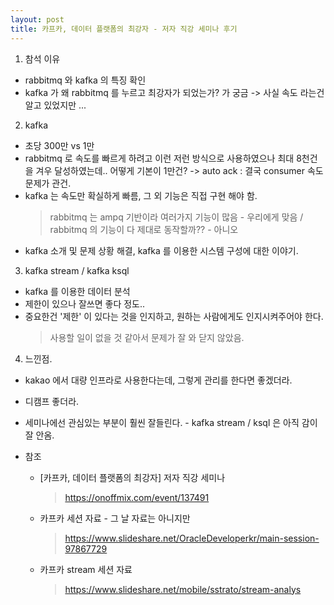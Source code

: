```yaml
---
layout: post
title: 카프카, 데이터 플랫폼의 최강자 - 저자 직강 세미나 후기
---
```



1. 참석 이유
  * rabbitmq 와 kafka 의 특징 확인
  * kafka 가 왜 rabbitmq 를 누르고 최강자가 되었는가? 가 궁금 -> 사실 속도 라는건 알고 있었지만 ...

2. kafka
  * 초당 300만 vs 1만
  * rabbitmq 로 속도를 빠르게 하려고 이런 저런 방식으로 사용하였으나 최대 8천건을 겨우 달성하였는데.. 어떻게 기본이 1만건? -> auto ack : 결국 consumer 속도 문제가 관건.
  * kafka 는 속도만 확실하게 빠름, 그 외 기능은 직접 구현 해야 함.
    > rabbitmq 는 ampq 기반이라 여러가지 기능이 많음 - 우리에게 맞음 / rabbitmq 의 기능이 다 제대로 동작할까?? - 아니오
  * kafka 소개 및 문제 상황 해결, kafka 를 이용한 시스템 구성에 대한 이야기.   

3. kafka stream / kafka ksql
  * kafka 를 이용한 데이터 분석
  * 제한이 있으나 잘쓰면 좋다 정도..
  * 중요한건 '제한' 이 있다는 것을 인지하고, 원하는 사람에게도 인지시켜주어야 한다.
    > 사용할 일이 없을 것 같아서 문제가 잘 와 닫지 않았음.

4. 느낀점.    
  * kakao 에서 대량 인프라로 사용한다는데, 그렇게 관리를 한다면 좋겠더라.
  * 디캠프 좋더라.
  * 세미나에선 관심있는 부분이 훨씬 잘들린다. - kafka stream / ksql 은 아직 감이 잘 안옴.

* 참조

   * [카프카, 데이터 플랫폼의 최강자] 저자 직강 세미나
     > <https://onoffmix.com/event/137491>
    
   * 카프카 세션 자료 - 그 날 자료는 아니지만
     > <https://www.slideshare.net/OracleDeveloperkr/main-session-97867729>
     
   * 카프카 stream 세션 자료
     > <https://www.slideshare.net/mobile/sstrato/stream-analys>